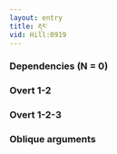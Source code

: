 ```yaml
---
layout: entry
title: རྡར་
vid: Hill:0919
---
```

### Dependencies (N = 0)


### Overt 1-2


### Overt 1-2-3


### Oblique arguments
